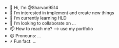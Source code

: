 - 👋 Hi, I’m @Sharvan9514
- 👀 I’m interested in implement and create new things
- 🌱 I’m currently learning HLD
- 💞️ I’m looking to collaborate on ...
- 📫 How to reach me? --> use my portfolio
- 😄 Pronouns: ...
- ⚡ Fun fact: ...

<!---
Sharvan9514/Sharvan9514 is a ✨ special ✨ repository because its `README.md` (this file) appears on your GitHub profile.
You can click the Preview link to take a look at your changes.
--->
